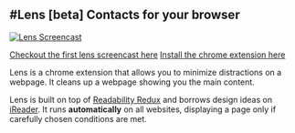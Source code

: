 #Lens [beta]
Contacts for your browser
----------


[![Lens Screencast](http://img.youtube.com/vi/uOR86VW5_J8/0.jpg)](http://www.youtube.com/watch?v=uOR86VW5_J8)

[Checkout the first lens screencast here](http://www.youtube.com/watch?v=uOR86VW5_J8)
[Install the chrome extension here](https://chrome.google.com/webstore/detail/lens-beta/gklapfnodifcfcfcclbpeabnpgneehml)


Lens is a chrome extension that allows you to minimize distractions on a webpage. It cleans up a webpage showing you the main content.

Lens is built on top of [Readability Redux](https://github.com/MHordecki/readability-redux) and borrows design ideas on [iReader](http://www.makeuseof.com/tag/ireader-decluttered-reading-chrome-firefox/). It runs **automatically** on all websites, displaying a page only if carefully chosen conditions are met.

